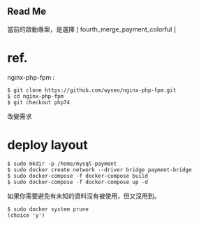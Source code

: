 ## Read Me

當前的啟動專案，是選擇 [ fourth_merge_payment_colorful  ] 

# ref.

nginx-php-fpm :
```
$ git clone https://github.com/wyveo/nginx-php-fpm.git
$ cd nginx-php-fpm
$ git checkout php74
```

改變需求

# deploy layout

```
$ sudo mkdir -p /home/mysql-payment
$ sudo docker create network --driver bridge payment-bridge
$ sudo docker-compose -f docker-compose build
$ sudo docker-compose -f docker-compose up -d
```

如果你需要避免有未知的資料沒有被使用，但又沒用到。
```
$ sudo docker system prune
(choice 'y')
```
